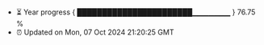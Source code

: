 - ⏳ Year progress { ███████████████████████▁▁▁▁▁▁▁ } 76.75 %
- ⏰ Updated on Mon, 07 Oct 2024 21:20:25 GMT

